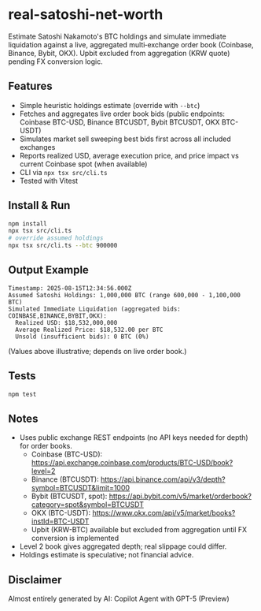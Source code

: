 # real-satoshi-net-worth

Estimate Satoshi Nakamoto's BTC holdings and simulate immediate liquidation against a live, aggregated multi‑exchange order book (Coinbase, Binance, Bybit, OKX). Upbit excluded from aggregation (KRW quote) pending FX conversion logic.

## Features

- Simple heuristic holdings estimate (override with `--btc`)
- Fetches and aggregates live order book bids (public endpoints: Coinbase BTC-USD, Binance BTCUSDT, Bybit BTCUSDT, OKX BTC-USDT)
- Simulates market sell sweeping best bids first across all included exchanges
- Reports realized USD, average execution price, and price impact vs current Coinbase spot (when available)
- CLI via `npx tsx src/cli.ts`
- Tested with Vitest

## Install & Run

```bash
npm install
npx tsx src/cli.ts
# override assumed holdings
npx tsx src/cli.ts --btc 900000
```

## Output Example

```
Timestamp: 2025-08-15T12:34:56.000Z
Assumed Satoshi Holdings: 1,000,000 BTC (range 600,000 - 1,100,000 BTC)
Simulated Immediate Liquidation (aggregated bids: COINBASE,BINANCE,BYBIT,OKX):
  Realized USD: $18,532,000,000
  Average Realized Price: $18,532.00 per BTC
  Unsold (insufficient bids): 0 BTC (0%)
```

(Values above illustrative; depends on live order book.)

## Tests

```bash
npm test
```

## Notes

- Uses public exchange REST endpoints (no API keys needed for depth) for order books.
  - Coinbase (BTC-USD): https://api.exchange.coinbase.com/products/BTC-USD/book?level=2
  - Binance (BTCUSDT): https://api.binance.com/api/v3/depth?symbol=BTCUSDT&limit=1000
  - Bybit (BTCUSDT, spot): https://api.bybit.com/v5/market/orderbook?category=spot&symbol=BTCUSDT
  - OKX (BTC-USDT): https://www.okx.com/api/v5/market/books?instId=BTC-USDT
  - Upbit (KRW-BTC) available but excluded from aggregation until FX conversion is implemented
- Level 2 book gives aggregated depth; real slippage could differ.
- Holdings estimate is speculative; not financial advice.

## Disclaimer

Almost entirely generated by AI: Copilot Agent with GPT-5 (Preview)
